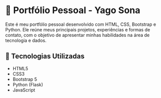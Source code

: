 # 💼 Portfólio Pessoal - Yago Sona

Este é meu portfólio pessoal desenvolvido com HTML, CSS, Bootstrap e Python. Ele reúne meus principais projetos, experiências e formas de contato, com o objetivo de apresentar minhas habilidades na área de tecnologia e dados.

## 🔧 Tecnologias Utilizadas

- HTML5
- CSS3
- Bootstrap 5
- Python (Flask)
- JavaScript
